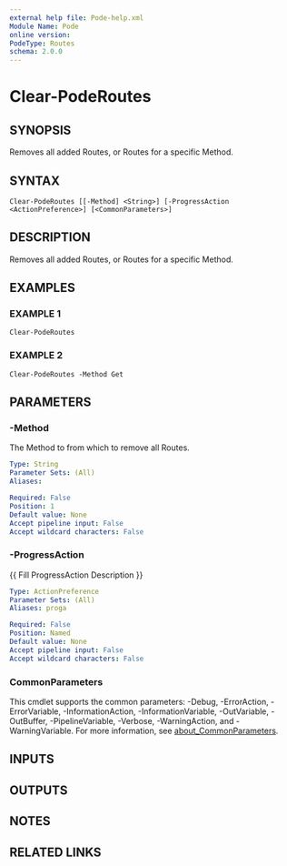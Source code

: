 ```yaml
---
external help file: Pode-help.xml
Module Name: Pode
online version:
PodeType: Routes
schema: 2.0.0
---
```


# Clear-PodeRoutes

## SYNOPSIS
Removes all added Routes, or Routes for a specific Method.

## SYNTAX

```
Clear-PodeRoutes [[-Method] <String>] [-ProgressAction <ActionPreference>] [<CommonParameters>]
```

## DESCRIPTION
Removes all added Routes, or Routes for a specific Method.

## EXAMPLES

### EXAMPLE 1
```
Clear-PodeRoutes
```

### EXAMPLE 2
```
Clear-PodeRoutes -Method Get
```

## PARAMETERS

### -Method
The Method to from which to remove all Routes.

```yaml
Type: String
Parameter Sets: (All)
Aliases:

Required: False
Position: 1
Default value: None
Accept pipeline input: False
Accept wildcard characters: False
```

### -ProgressAction
{{ Fill ProgressAction Description }}

```yaml
Type: ActionPreference
Parameter Sets: (All)
Aliases: proga

Required: False
Position: Named
Default value: None
Accept pipeline input: False
Accept wildcard characters: False
```

### CommonParameters
This cmdlet supports the common parameters: -Debug, -ErrorAction, -ErrorVariable, -InformationAction, -InformationVariable, -OutVariable, -OutBuffer, -PipelineVariable, -Verbose, -WarningAction, and -WarningVariable. For more information, see [about_CommonParameters](http://go.microsoft.com/fwlink/?LinkID=113216).

## INPUTS

## OUTPUTS

## NOTES

## RELATED LINKS
